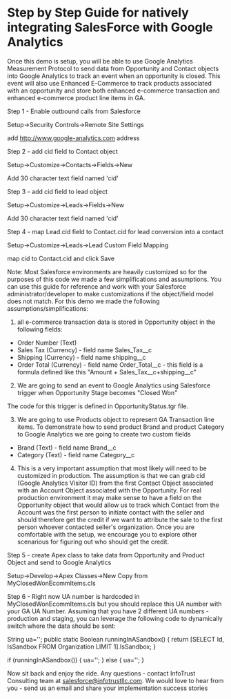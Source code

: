 # Step by Step Guide for natively integrating SalesForce with Google Analytics

Once this demo is setup, you will be able to use Google Analytics Measurement Protocol to send data from Opportunity and Contact objects into Google Analytics to track an event when an opportunity is closed. This event will also use Enhanced E-Commerce to track products associated with an opportunity and store both enhanced e-commerce transaction and enhanced e-commerce product line items in GA. 

Step 1 - Enable outbound calls from Salesforce

Setup->Security Controls->Remote Site Settings

add http://www.google-analytics.com address

Step 2 - add cid field to Contact object

Setup->Customize->Contacts->Fields->New

Add 30 character text field named 'cid'

Step 3 - add cid field to lead object

Setup->Customize->Leads->Fields->New

Add 30 character text field named 'cid'

Step 4 - map Lead.cid field to Contact.cid for lead conversion into a contact

Setup->Customize->Leads->Lead Custom Field Mapping

map cid to Contact.cid and click Save

Note: Most Salesforce environments are heavily customized so for the purposes of this code we made a few simplifications and assumptions. You can use this guide for reference and work with your Salesforce administrator/developer to make customizations if the object/field model does not match. For this demo we made the following assumptions/simplifications:
1. all e-commerce transaction data is stored in Opportunity object in the following fields:

- Order Number (Text)
- Sales Tax (Currency) - field name Sales_Tax__c
- Shipping (Currency) - field name shipping__c
- Order Total (Currency) - field name Order_Total__c - this field is a formula defined like this "Amount + Sales_Tax__c+shipping__c"

2. We are going to send an event to Google Analytics using Salesforce trigger when Opportunity Stage becomes "Closed Won"

The code for this trigger is defined in OpportunityStatus.tgr file.

3. We are going to use Products object to represent GA Transaction line items. 
To demonstrate how to send product Brand and product Category to Google Analytics we are going to create two custom fields
- Brand (Text) - field name Brand__c
- Category (Text) - field name Category__c

4. This is a very important assumption that most likely will need to be customized in production. The assumption is that we can grab cid (Google Analytics Visitor ID) from the first Contact Object associated with an Account Object associated with the Opportunity. For real production environment it may make sense to have a field on the Opportunity object that would allow us to track which Contact from the Account was the first person to initiate contact with the seller and should therefore get the credit if we want to attribute the sale to the first person whoever contacted seller's organization. Once you are comfortable with the setup, we encourage you to explore other scenarious for figuring out who should get the credit.

Step 5 - create Apex class to take data from Opportunity and Product Object and send to Google Analytics

Setup->Develop->Apex Classes->New
Copy from MyClosedWonEcommItems.cls

Step 6 - Right now UA number is hardcoded in MyClosedWonEcommItems.cls but you should replace this UA number with your GA UA Number. Assuming that you have 2 different UA numbers - production and staging, you can leverage the following code to dynamically switch where the data should be sent:

String ua='';
public static Boolean runningInASandbox() {
return [SELECT Id, IsSandbox FROM Organization LIMIT 1].IsSandbox;
    }    
    
if (runningInASandbox()) 
{
  ua='<staging GA Account>';
}
else
{
  ua='<production GA Account>';
}

Now sit back and enjoy the ride. Any questions - contact InfoTrust Consulting team at salesforce@infotrustllc.com. We would love to hear from you - send us an email and share your implementation success stories

                










